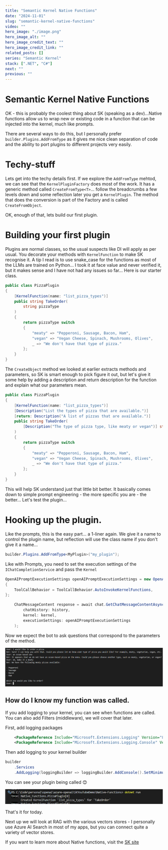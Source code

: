 ```yaml
---
title: "Semantic Kernel Native Functions"
date: "2024-11-01"
slug: "semantic-kernel-native-functions"
video: ""
hero_image: "./image.png"
hero_image_alt: ""
hero_image_credit_text: ""
hero_image_credit_link: ""
related_posts: []
series: "Semantic Kernel"
stack: [".NET", "C#"]
next: ""
previous: ""
---
```

# Semantic Kernel Native Functions

OK - this is probably the coolest thing about SK (speaking as a dev)...Native functions allow us to wrap new or existing code in a function that can be injected into the kernel, much like prompts. 

There are several ways to do this, but I personally prefer ```builder.Plugins.AddFromType``` as it gives me nice clean separation of code and the ability to port plugins to different projects very easily. 

# Techy-stuff
Lets get into the techy details first. If we explore the ```AddFromType``` mehtod, we can see that the ```KernelPluginFactory``` does most of the work. It has a generic method called ```CreateFromType<T>```... follow the breadcrumbs a few levels down and some reflection later you get a ```KernelPlugin```. The method that does the conversion is part of the Factory and is called ```CreateFromObject```.

OK, enough of that, lets build our first plugin.

# Building your first plugin
Plugins are normal classes, so the usual suspects like DI will apply as per usual. You decorate your methods with ```KernelFunction``` to make SK recognise it. A tip I read is to use snake_case for the functions as most of the LLMs are trained on Python... I took it at face value and never verified it, but it makes sense and I have not had any issues so far... Here is our starter class. 

```csharp
public class PizzaPlugin
{
    [KernelFunction(name: "list_pizza_types")]
    public string TakeOrder(
        string pizzaType
    )
    {
        return pizzaType switch
        {
            "meaty" => "Pepperoni, Sausage, Bacon, Ham",
            "vegan" => "Vegan Cheese, Spinach, Mushrooms, Olives",
            _ => "We don't have that type of pizza."
        };
    }
}
```
The ```CreateObject``` method we looked at earlier extracts methods and parameters, so SK is smart enough to pick figure it out, but let's give it some help by adding a description and return description for the function and explain what our parameters mean.

```csharp
public class PizzaPlugin
{
    [KernelFunction(name: "list_pizza_types")]
    [Description("List the types of pizza that are available.")]
    [return: Description("A list of pizzas that are available.")]
    public string TakeOrder(
        [Description("The type of pizza type, like meaty or vegan")] string pizzaType
    )
    {
        return pizzaType switch
        {
            "meaty" => "Pepperoni, Sausage, Bacon, Ham",
            "vegan" => "Vegan Cheese, Spinach, Mushrooms, Olives",
            _ => "We don't have that type of pizza."
        };
    }
}
```

This will help SK understand just that little bit better. It basically comes down to simple prompt engineering - the more specific you are - the better... Let's test the plugin...

# Hooking up the plugin.
Like the prompts, this is the easy part... a 1-liner again. We give it a name to control the plugin name, but reflection will use the class name if you don't give it a name...
```csharp
builder.Plugins.AddFromType<MyPlugin>("my_plugin");
```

Like with Prompts, you need to set the execution settings of the ```IChatCompletionService``` and pass the ```Kernel```

```csharp
OpenAIPromptExecutionSettings openAIPromptExecutionSettings = new OpenAIPromptExecutionSettings()
{
    ToolCallBehavior = ToolCallBehavior.AutoInvokeKernelFunctions,
};
```
```csharp
    ChatMessageContent response = await chat.GetChatMessageContentAsync(
        chatHistory: history,
        kernel: kernel,
        executionSettings: openAIPromptExecutionSettings
    );
```

Now we expect the bot to ask questions that correspond to the parameters of the method.

![Chat output](chat.png)

## How do I know my function was called. 

If you add logging to your kernel, you can see when functions are called. You can also add Filters (middleware), we will cover that later. 

First, add logging packages

```xml
    <PackageReference Include="Microsoft.Extensions.Logging" Version="8.0.0" />
    <PackageReference Include="Microsoft.Extensions.Logging.Console" Version="8.0.0" />
```

Then add logging to your kernel builder

```csharp
builder
    .Services
    .AddLogging(loggingBuilder => loggingBuilder.AddConsole().SetMinimumLevel(LogLevel.Trace));

```
You can see your plugin being called 😊

![Logging](logging.png)

That's it for today. 

Next up we will look at RAG with the various vectors stores - I personally use Azure AI Search in most of my apps, but you can connect quite a variety of vector stores. 

If you want to learn more about Native functions, visit the [SK site](https://learn.microsoft.com/en-us/semantic-kernel/concepts/plugins/adding-native-plugins?pivots=programming-language-csharp)